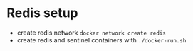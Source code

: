 # Redis setup

- create redis network `docker network create redis`
- create redis and sentinel containers with `./docker-run.sh`
